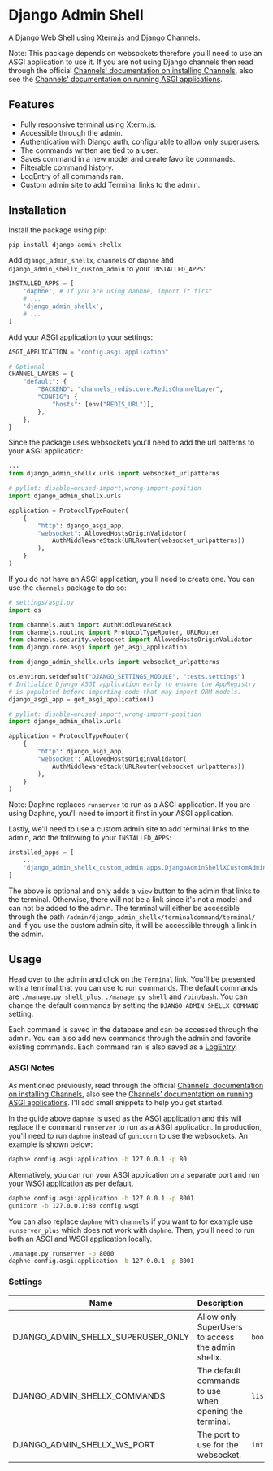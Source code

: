 # Django Admin Shell

A Django Web Shell using Xterm.js and Django Channels.

Note: This package depends on websockets therefore you'll need to use an ASGI application to use it. If you are not using Django channels then read through the official [Channels' documentation on installing Channels](https://channels.readthedocs.io/en/latest/installation.html), also see the [Channels' documentation on running ASGI applications](https://channels.readthedocs.io/en/latest/deploying.html).

## Features

- Fully responsive terminal using Xterm.js.
- Accessible through the admin.
- Authentication with Django auth, configurable to allow only superusers.
- The commands written are tied to a user.
- Saves command in a new model and create favorite commands.
- Filterable command history.
- LogEntry of all commands ran.
- Custom admin site to add Terminal links to the admin.

## Installation

Install the package using pip:

```bash
pip install django-admin-shellx
```

Add `django_admin_shellx`, `channels` or `daphne` and `django_admin_shellx_custom_admin` to your `INSTALLED_APPS`:

```python
INSTALLED_APPS = [
    'daphne', # If you are using daphne, import it first
    # ...
    'django_admin_shellx',
    # ...
]
```

Add your ASGI application to your settings:

```python
ASGI_APPLICATION = "config.asgi.application"

# Optional
CHANNEL_LAYERS = {
    "default": {
        "BACKEND": "channels_redis.core.RedisChannelLayer",
        "CONFIG": {
            "hosts": [env("REDIS_URL")],
        },
    },
}
```

Since the package uses websockets you'll need to add the url patterns to your ASGI application:

```python
...
from django_admin_shellx.urls import websocket_urlpatterns

# pylint: disable=unused-import,wrong-import-position
import django_admin_shellx.urls

application = ProtocolTypeRouter(
    {
        "http": django_asgi_app,
        "websocket": AllowedHostsOriginValidator(
            AuthMiddlewareStack(URLRouter(websocket_urlpatterns))
        ),
    }
)
```

If you do not have an ASGI application, you'll need to create one. You can use the `channels` package to do so:

```python
# settings/asgi.py
import os

from channels.auth import AuthMiddlewareStack
from channels.routing import ProtocolTypeRouter, URLRouter
from channels.security.websocket import AllowedHostsOriginValidator
from django.core.asgi import get_asgi_application

from django_admin_shellx.urls import websocket_urlpatterns

os.environ.setdefault("DJANGO_SETTINGS_MODULE", "tests.settings")
# Initialize Django ASGI application early to ensure the AppRegistry
# is populated before importing code that may import ORM models.
django_asgi_app = get_asgi_application()

# pylint: disable=unused-import,wrong-import-position
import django_admin_shellx.urls

application = ProtocolTypeRouter(
    {
        "http": django_asgi_app,
        "websocket": AllowedHostsOriginValidator(
            AuthMiddlewareStack(URLRouter(websocket_urlpatterns))
        ),
    }
)
```

Note: Daphne replaces `runserver` to run as a ASGI application. If you are using Daphne, you'll need to import it first in your ASGI application.

Lastly, we'll need to use a custom admin site to add terminal links to the admin, add the following to your `INSTALLED_APPS`:

```python
installed_apps = [
    ...
    'django_admin_shellx_custom_admin.apps.DjangoAdminShellXCustomAdminConfig',
]
```

The above is optional and only adds a `view` button to the admin that links to the terminal. Otherwise, there will not be a link since it's not a model and can not be added to the admin. The terminal will either be accessible through the path `/admin/django_admin_shellx/terminalcommand/terminal/` and if you use the custom admin site, it will be accessible through a link in the admin.

## Usage

Head over to the admin and click on the `Terminal` link. You'll be presented with a terminal that you can use to run commands. The default commands are `./manage.py shell_plus`, `./manage.py shell` and `/bin/bash`. You can change the default commands by setting the `DJANGO_ADMIN_SHELLX_COMMAND` setting.

Each command is saved in the database and can be accessed through the admin. You can also add new commands through the admin and favorite existing commands. Each command ran is also saved as a [LogEntry](https://docs.djangoproject.com/en/dev/ref/contrib/admin/#logentry-objects).

### ASGI Notes

As mentioned previously, read through the official [Channels' documentation on installing Channels](https://channels.readthedocs.io/en/latest/installation.html), also see the [Channels' documentation on running ASGI applications](https://channels.readthedocs.io/en/latest/deploying.html). I'll add small snippets to help you get started.

In the guide above `daphne` is used as the ASGI application and this will replace the command `runserver` to run as a ASGI application. In production, you'll need to run `daphne` instead of `gunicorn` to use the websockets. An example is shown below:

```bash
daphne config.asgi:application -b 127.0.0.1 -p 80
```

Alternatively, you can run your ASGI application on a separate port and run your WSGI application as per default.

```bash
daphne config.asgi:application -b 127.0.0.1 -p 8001
gunicorn -b 127.0.0.1:80 config.wsgi
```

You can also replace `daphne` with `channels` if you want to for example use `runserver_plus` which does not work with `daphne`. Then, you'll need to run both an ASGI and WSGI application locally.

```bash
./manage.py runserver -p 8000
daphne config.asgi:application -b 127.0.0.1 -p 8001
```

### Settings

| Name | Description | Type | Default | Required |
|------|-------------|------|---------|:--------:|
| DJANGO_ADMIN_SHELLX_SUPERUSER_ONLY | Allow only SuperUsers to access the admin shellx. | `boolean` | `True` | no |
| DJANGO_ADMIN_SHELLX_COMMANDS | The default commands to use when opening the terminal. | `list[list[str]]` |  [["./manage.py", "shell_plus"], ["./manage.py", "shell"], ["/bin/bash"]] | no |
| DJANGO_ADMIN_SHELLX_WS_PORT | The port to use for the websocket. | `int` | None | no |
